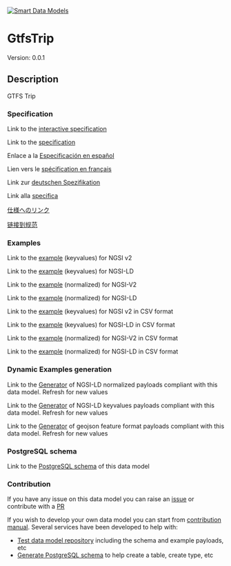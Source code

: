[![Smart Data Models](https://smartdatamodels.org/wp-content/uploads/2022/01/SmartDataModels_logo.png "Logo")](https://smartdatamodels.org)
# GtfsTrip
Version: 0.0.1

## Description 

GTFS Trip
### Specification

Link to the [interactive specification](https://swagger.lab.fiware.org/?url=https://smart-data-models.github.io/dataModel.UrbanMobility/GtfsTrip/swagger.yaml)

Link to the [specification](https://github.com/smart-data-models/dataModel.UrbanMobility/blob/master/GtfsTrip/doc/spec.md)

Enlace a la [Especificación en español](https://github.com/smart-data-models/dataModel.UrbanMobility/blob/master/GtfsTrip/doc/spec_ES.md)

Lien vers le [spécification en français](https://github.com/smart-data-models/dataModel.UrbanMobility/blob/master/GtfsTrip/doc/spec_FR.md)

Link zur [deutschen Spezifikation](https://github.com/smart-data-models/dataModel.UrbanMobility/blob/master/GtfsTrip/doc/spec_DE.md)

Link alla [specifica](https://github.com/smart-data-models/dataModel.UrbanMobility/blob/master/GtfsTrip/doc/spec_IT.md)

[仕様へのリンク](https://github.com/smart-data-models/dataModel.UrbanMobility/blob/master/GtfsTrip/doc/spec_JA.md)

[链接到规范](https://github.com/smart-data-models/dataModel.UrbanMobility/blob/master/GtfsTrip/doc/spec_ZH.md)
### Examples

Link to the [example](https://smart-data-models.github.io/dataModel.UrbanMobility/GtfsTrip/examples/example.json) (keyvalues) for NGSI v2

Link to the [example](https://smart-data-models.github.io/dataModel.UrbanMobility/GtfsTrip/examples/example.jsonld) (keyvalues) for NGSI-LD

Link to the [example](https://smart-data-models.github.io/dataModel.UrbanMobility/GtfsTrip/examples/example-normalized.json) (normalized) for NGSI-V2

Link to the [example](https://smart-data-models.github.io/dataModel.UrbanMobility/GtfsTrip/examples/example-normalized.jsonld) (normalized) for NGSI-LD

Link to the [example](https://github.com/smart-data-models/dataModel.UrbanMobility/blob/master/GtfsTrip/examples/example.json.csv) (keyvalues) for NGSI v2 in CSV format

Link to the [example](https://github.com/smart-data-models/dataModel.UrbanMobility/blob/master/GtfsTrip/examples/example.jsonld.csv) (keyvalues) for NGSI-LD in CSV format

Link to the [example](https://github.com/smart-data-models/dataModel.UrbanMobility/blob/master/GtfsTrip/examples/example-normalized.json.csv) (normalized) for NGSI-V2 in CSV format

Link to the [example](https://github.com/smart-data-models/dataModel.UrbanMobility/blob/master/GtfsTrip/examples/example-normalized.jsonld.csv) (normalized) for NGSI-LD in CSV format
### Dynamic Examples generation

Link to the [Generator](https://smartdatamodels.org/extra/ngsi-ld_generator.php?schemaUrl=https://raw.githubusercontent.com/smart-data-models/dataModel.UrbanMobility/master/GtfsTrip/schema.json&email=info@smartdatamodels.org) of NGSI-LD normalized payloads compliant with this data model. Refresh for new values

Link to the [Generator](https://smartdatamodels.org/extra/ngsi-ld_generator_keyvalues.php?schemaUrl=https://raw.githubusercontent.com/smart-data-models/dataModel.UrbanMobility/master/GtfsTrip/schema.json&email=info@smartdatamodels.org) of NGSI-LD keyvalues payloads compliant with this data model. Refresh for new values

Link to the [Generator](https://smartdatamodels.org/extra/geojson_features_generator.php?schemaUrl=https://raw.githubusercontent.com/smart-data-models/dataModel.UrbanMobility/master/GtfsTrip/schema.json&email=info@smartdatamodels.org) of geojson feature format payloads compliant with this data model. Refresh for new values
### PostgreSQL schema

Link to the [PostgreSQL schema](https://github.com/smart-data-models/dataModel.UrbanMobility/blob/master/GtfsTrip/schema.sql) of this data model
### Contribution

 If you have any issue on this data model you can raise an [issue](https://github.com/smart-data-models/dataModel.UrbanMobility/issues)  or contribute with a [PR](https://github.com/smart-data-models/dataModel.UrbanMobility/pulls)

 If you wish to develop your own data model you can start from [contribution manual](https://bit.ly/contribution_manual). Several services have been developed to help with: 
 - [Test data model repository](https://smartdatamodels.org/index.php/data-models-contribution-api/) including the schema and example payloads, etc
 - [Generate PostgreSQL schema](https://smartdatamodels.org/index.php/sql-service/) to help create a table, create type, etc